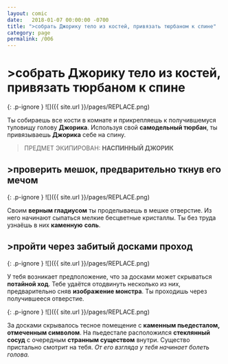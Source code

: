 ```yaml
---
layout: comic
date:   2018-01-07 00:00:00 -0700
title: ">собрать Джорику тело из костей, привязать тюрбаном к спине"
category: page
permalink: /006
---
```

# >собрать Джорику тело из костей, привязать тюрбаном к спине

{: .p-ignore }
![]({{ site.url }}/pages/REPLACE.png)

Ты собираешь все кости в комнате и прикрепляешь к получившемуся туловищу голову <strong>Джорика</strong>. Используя свой <strong>самодельный тюрбан</strong>, ты привязываешь <strong>Джорика</strong> себе на спину.

<blockquote>ПРЕДМЕТ ЭКИПИРОВАН: <strong>НАСПИННЫЙ ДЖОРИК</strong></blockquote>

## >проверить мешок, предварительно ткнув его мечом

{: .p-ignore }
![]({{ site.url }}/pages/REPLACE.png)

Своим <strong>верным гладиусом</strong> ты проделываешь в мешке отверстие. Из него начинают сыпаться мелкие бесцветные кристаллы. Ты без труда узнаёшь в них <strong>каменную</strong> <strong>соль</strong>.

## >пройти через забитый досками проход

{: .p-ignore }
![]({{ site.url }}/pages/REPLACE.png)

У тебя возникает предположение, что за досками может скрываться <strong>потайной ход</strong>. Тебе удаётся отодвинуть несколько из них, предварительно сняв <strong>изображение монстра</strong>. Ты проходишь через получившееся отверстие.

{: .p-ignore }
![]({{ site.url }}/pages/REPLACE.png)

За досками скрывалось тесное помещение с <strong>каменным пьедесталом, отмеченным символом</strong>. На пьедестале расположился <strong>стеклянный сосуд</strong> с очередным <strong>странным существом</strong> внутри. Существо пристально смотрит на тебя. <em>От его взгляда у тебя начинает болеть голова.</em>
